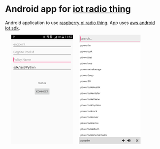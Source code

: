 # Android app for [iot radio thing](https://github.com/Hekimf/iot-radio-thing)
Android application to use [raspberry pi radio thing](https://github.com/Hekimf/iot-radio-thing). App uses [aws android iot sdk](https://github.com/aws/aws-sdk-android).

<img src="https://raw.githubusercontent.com/Hekimf/android-app-for-iot-radio-thing/master/ss0.png" width="200" align="left" hspace="20"/>
<img src="https://raw.githubusercontent.com/Hekimf/android-app-for-iot-radio-thing/master/ss2.png" width="200"/>
